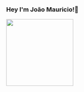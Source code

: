 ### Hey I'm João Mauricio!👋

<div>
  <a href=<"https://github.com/jmktt">
  <img height="180cm" src="https://github-readme-stats.vercel.app/api?username=jmktt&show_icons=true&theme=transparent"/>
</div>
